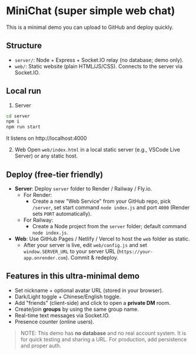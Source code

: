 # MiniChat (super simple web chat)

This is a minimal demo you can upload to GitHub and deploy quickly.

## Structure
- `server/`: Node + Express + Socket.IO relay (no database; demo only).
- `web/`: Static website (plain HTML/JS/CSS). Connects to the server via Socket.IO.

## Local run
1) Server
```bash
cd server
npm i
npm run start
```
It listens on http://localhost:4000

2) Web
Open `web/index.html` in a local static server (e.g., VSCode Live Server) or any static host.

## Deploy (free-tier friendly)
- **Server**: Deploy `server` folder to Render / Railway / Fly.io.
  - For Render:
    - Create a new "Web Service" from your GitHub repo, pick `/server`, set start command `node index.js` and port `4000` (Render sets `PORT` automatically).
  - For Railway:
    - Create a Node project from the `server` folder; default command `node index.js`.
- **Web**: Use GitHub Pages / Netlify / Vercel to host the `web` folder as static.
  - After your server is live, edit `web/config.js` and set `window.SERVER_URL` to your server URL (`https://your-app.onrender.com`). Commit & redeploy.

## Features in this ultra-minimal demo
- Set nickname + optional avatar URL (stored in your browser).
- Dark/Light toggle + Chinese/English toggle.
- Add "friends" (client-side) and click to open a **private DM** room.
- Create/join **groups** by using the same group name.
- Real-time text messages via Socket.IO.
- Presence counter (online users).

> NOTE: This demo has **no database** and no real account system. It is for quick testing and sharing a URL. For production, add persistence and proper auth.

